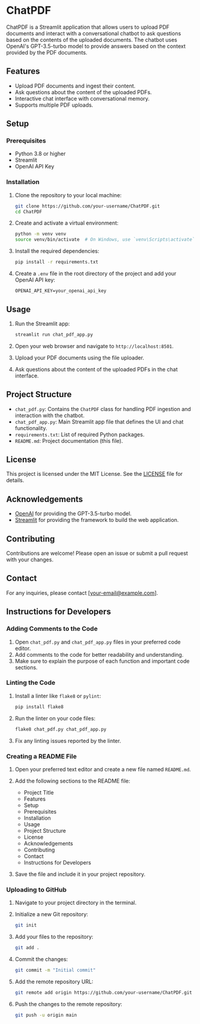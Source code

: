 # ChatPDF

ChatPDF is a Streamlit application that allows users to upload PDF documents and interact with a conversational chatbot to ask questions based on the contents of the uploaded documents. The chatbot uses OpenAI's GPT-3.5-turbo model to provide answers based on the context provided by the PDF documents.

## Features

- Upload PDF documents and ingest their content.
- Ask questions about the content of the uploaded PDFs.
- Interactive chat interface with conversational memory.
- Supports multiple PDF uploads.

## Setup

### Prerequisites

- Python 3.8 or higher
- Streamlit
- OpenAI API Key

### Installation

1. Clone the repository to your local machine:

   ```bash
   git clone https://github.com/your-username/ChatPDF.git
   cd ChatPDF
   ```

2. Create and activate a virtual environment:

   ```bash
   python -m venv venv
   source venv/bin/activate  # On Windows, use `venv\Scripts\activate`
   ```

3. Install the required dependencies:

   ```bash
   pip install -r requirements.txt
   ```

4. Create a `.env` file in the root directory of the project and add your OpenAI API key:

   ```env
   OPENAI_API_KEY=your_openai_api_key
   ```

## Usage

1. Run the Streamlit app:

   ```bash
   streamlit run chat_pdf_app.py
   ```

2. Open your web browser and navigate to `http://localhost:8501`.

3. Upload your PDF documents using the file uploader.

4. Ask questions about the content of the uploaded PDFs in the chat interface.

## Project Structure

- `chat_pdf.py`: Contains the `ChatPDF` class for handling PDF ingestion and interaction with the chatbot.
- `chat_pdf_app.py`: Main Streamlit app file that defines the UI and chat functionality.
- `requirements.txt`: List of required Python packages.
- `README.md`: Project documentation (this file).

## License

This project is licensed under the MIT License. See the [LICENSE](LICENSE) file for details.

## Acknowledgements

- [OpenAI](https://www.openai.com/) for providing the GPT-3.5-turbo model.
- [Streamlit](https://streamlit.io/) for providing the framework to build the web application.

## Contributing

Contributions are welcome! Please open an issue or submit a pull request with your changes.

## Contact

For any inquiries, please contact [your-email@example.com].

## Instructions for Developers

### Adding Comments to the Code

1. Open `chat_pdf.py` and `chat_pdf_app.py` files in your preferred code editor.
2. Add comments to the code for better readability and understanding.
3. Make sure to explain the purpose of each function and important code sections.

### Linting the Code

1. Install a linter like `flake8` or `pylint`:

   ```bash
   pip install flake8
   ```

2. Run the linter on your code files:

   ```bash
   flake8 chat_pdf.py chat_pdf_app.py
   ```

3. Fix any linting issues reported by the linter.

### Creating a README File

1. Open your preferred text editor and create a new file named `README.md`.
2. Add the following sections to the README file:
   - Project Title
   - Features
   - Setup
   - Prerequisites
   - Installation
   - Usage
   - Project Structure
   - License
   - Acknowledgements
   - Contributing
   - Contact
   - Instructions for Developers

3. Save the file and include it in your project repository.

### Uploading to GitHub

1. Navigate to your project directory in the terminal.
2. Initialize a new Git repository:

   ```bash
   git init
   ```

3. Add your files to the repository:

   ```bash
   git add .
   ```

4. Commit the changes:

   ```bash
   git commit -m "Initial commit"
   ```

5. Add the remote repository URL:

   ```bash
   git remote add origin https://github.com/your-username/ChatPDF.git
   ```

6. Push the changes to the remote repository:

   ```bash
   git push -u origin main
   ```